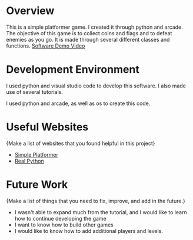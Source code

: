 # Overview

This is a simple platformer game. I created it through python and arcade. The objective of
this game is to collect coins and flags and to defeat enemies as you go. It is made through
several different classes and functions.
[Software Demo Video](https://youtu.be/MTusoaNaw54)

# Development Environment

I used python and visual studio code to develop this software.
I also made use of several tutorials.

I used python and arcade, as well as os to create this code.

# Useful Websites

{Make a list of websites that you found helpful in this project}
* [Simple Platformer](https://api.arcade.academy/en/latest/examples/platform_tutorial/index.html)
* [Real Python](https://realpython.com/arcade-python-game-framework/)

# Future Work

{Make a list of things that you need to fix, improve, and add in the future.}
* I wasn't able to expand much from the tutorial, and I would like to learn how to continue developing the game
* I want to know how to build other games
* I would like to know how to add additional players and levels.